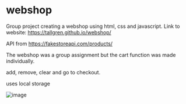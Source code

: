 # webshop

Group project creating a webshop using html, css and javascript.
Link to website: https://tallgren.github.io/webshop/

API from https://fakestoreapi.com/products/

The webshop was a group assignment but the cart function was made individually.

add, remove, clear and go to checkout.

uses local storage

![image](https://github.com/Tallgren/webshop/assets/114996330/0ad2fe71-40ce-4eb4-a167-1ef9fc847581)
